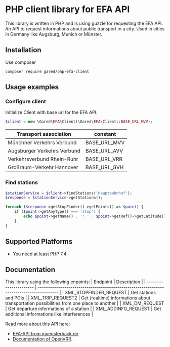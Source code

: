 # PHP client library for EFA API 

This library is written in PHP and is using guzzle for requesting the EFA API.
An API to request informations about public transport in a city.
Used in cities in Germany like Augsburg, Munich or Münster. 

## Installation

Use composer
```console
composer require gared/php-efa-client
```

## Usage examples

### Configure client

Initialize Client with base url for the EFA API.
```php
$client = new \Gared\EFA\Client(\Gared\EFA\Client::BASE_URL_MVV);
```


| Transport association       | constant     |
|-----------------------------|--------------|
| Münchner Verkehrs Verbund   | BASE_URL_MVV |
| Augsburger Verkehrs Verbund | BASE_URL_AVV |
| Verkehrsverbund Rhein-Ruhr  | BASE_URL_VRR |
| Großraum-Verkehr Hannover   | BASE_URL_GVH |


### Find stations 

```php
$stationService = $client->findStations('Hauptbahnhof');
$response = $stationService->getStations();

foreach ($response->getStopFinder()->getPoints() as $point) {
    if ($point->getAnyType() === 'stop') {
        echo $point->getName() . ': ' . $point->getRef()->getLatitude() . ' ' . $point->getRef()->getLongitude() . PHP_EOL;
    }
}
```

## Supported Platforms

* You need at least PHP 7.4

## Documentation

This library using the following enpoints:
| Endpoint               | Description |
| ---------------------- | ---------------------------------------------------------------------------------------- |
| XML_STOPFINDER_REQUEST | Get stations and POIs                                                                    |
| XML_TRIP_REQUEST2      | Get (realtime) informations about transportation possibilities from one place to another |
| XML_DM_REQUEST         | Get departure informations of a station                                                  |
| XML_ADDINFO_REQUEST    | Get additional informations like interferences                                           |

Read more about this API here:
* [EFA-API from muensterhack.de](https://www.muensterhack.de/themes/mshack/assets/docs/2015_EFA-API.pdf).
* [Documentation of OpenVRR](https://www.openvrr.de/pages/api).
